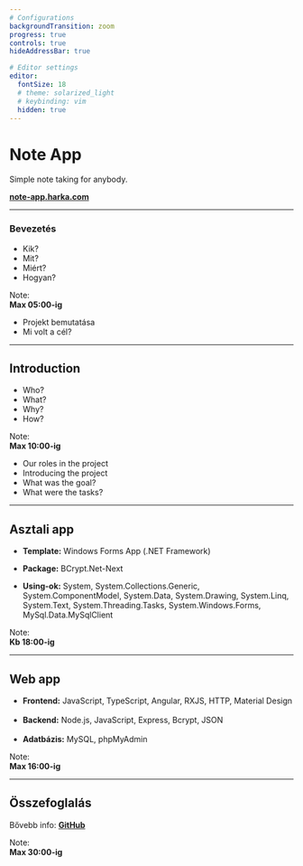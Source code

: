 ```yaml
---
# Configurations
backgroundTransition: zoom
progress: true
controls: true
hideAddressBar: true

# Editor settings
editor:
  fontSize: 18
  # theme: solarized_light
  # keybinding: vim
  hidden: true
---
```


<style>
.slide { color:#000000; background: #ffffff;}
.reveal a, .reveal a:visited, .reveal a:hover { color: #683cb4;}
.reveal .controls { color: #683cb4; }
.reveal .progress { color: #683cb4; }
</style>

# Note App

Simple note taking for anybody.

**[note-app.harka.com](https://the-note-app.herokuapp.com)**

---

### Bevezetés

- Kik?
- Mit?
- Miért?
- Hogyan?

Note:  
**Max 05:00-ig**

- Projekt bemutatása
- Mi volt a cél?

---

## Introduction

- Who?
- What?
- Why?
- How?

Note:  
**Max 10:00-ig**

- Our roles in the project
- Introducing the project
- What was the goal?
- What were the tasks?

---

## Asztali app

- **Template:** Windows Forms App (.NET Framework)

- **Package:** BCrypt.Net-Next

- **Using-ok:** System, System.Collections.Generic, System.ComponentModel, System.Data, System.Drawing, System.Linq, System.Text, System.Threading.Tasks, System.Windows.Forms, MySql.Data.MySqlClient

Note:  
**Kb 18:00-ig**

---

## Web app

- **Frontend:** JavaScript, TypeScript, Angular, RXJS, HTTP, Material Design
  <br><br>
- **Backend:** Node.js, JavaScript, Express, Bcrypt, JSON
  <br><br>
- **Adatbázis:** MySQL, phpMyAdmin

Note:  
**Max 16:00-ig**

---

## Összefoglalás

Bővebb info:
**[GitHub](https://github.com/MrDanielHarka/note-app)**

Note:  
**Max 30:00-ig**